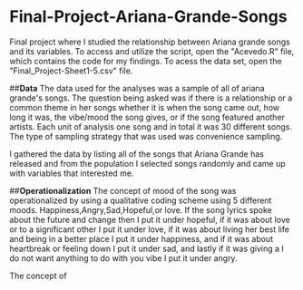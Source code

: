 # Final-Project-Ariana-Grande-Songs
Final project where I studied the relationship between Ariana grande songs and its variables.
To access and utilize the script, open the "Acevedo.R" file, which contains the code for my findings. To acess the data set, open the "Final_Project-Sheet1-5.csv" file.

##**Data**
The data used for the analyses was a sample of all of ariana grande's songs. The question being asked was if there is a relationship or a common theme in her songs whether it is when the song came out, how long it was, the vibe/mood the song gives, or if the song featured another artists. Each unit of analysis one song and in total it was 30 different songs. The type of sampling strategy that was used was convenience sampling. 

I gathered the data by listing all of the songs that Ariana Grande has released and from the population I selected songs randomly and came up with variables that interested me.

##**Operationalization**
The concept of mood of the song was operationalized by using a qualitative coding scheme using 5 different moods. Happiness,Angry,Sad,Hopeful,or love. If the song lyrics spoke about the future and change then I put it under hopeful, if it was about love or to a significant other I put it under love, if it was about living her best life and being in a better place I put it under happiness, and if it was about heartbreak or feeling down I put it under sad, and lastly if it was giving a I do not want anything to do with you vibe I put it under angry.

The concept of 
